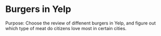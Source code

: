 # Burgers in Yelp

Purpose: Choose the review of diffenent burgers in Yelp, and figure out which type of meat do citizens love most in certain cities.